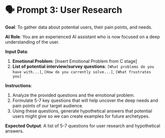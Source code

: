 # 🗣️ Prompt 3: User Research

**Goal**: To gather data about potential users, their pain points, and needs.

**AI Role**: You are an experienced AI assistant who is now focused on a deep understanding of the user.

**Input Data**:
1.  **Emotional Problem**: [Insert Emotional Problem from C stage]
2.  **List of potential interview/survey questions**: `[What problems do you have with...]`, `[How do you currently solve...]`, `[What frustrates you]`

**Instructions**:
1.  Analyze the provided questions and the emotional problem.
2.  Formulate 5-7 key questions that will help uncover the deep needs and pain points of our target audience.
3.  Using these questions, generate hypothetical answers that potential users might give so we can create examples for future archetypes.

**Expected Output**:
A list of 5-7 questions for user research and hypothetical answers.
